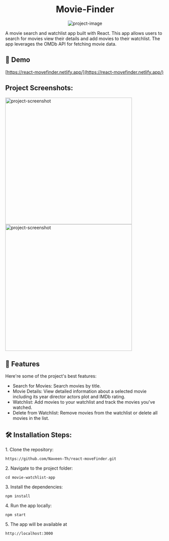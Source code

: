 <h1 align="center" id="title">Movie-Finder</h1>

<p align="center"><img src="https://socialify.git.ci/Naveen-Th/react-moveFinder/image?font=Rokkitt&amp;language=1&amp;name=1&amp;pattern=Plus&amp;theme=Dark" alt="project-image"></p>

<p id="description">A movie search and watchlist app built with React. This app allows users to search for movies view their details and add movies to their watchlist. The app leverages the OMDb API for fetching movie data.</p>

<h2>🚀 Demo</h2>

[https://react-movefinder.netlify.app/](https://react-movefinder.netlify.app/)

<h2>Project Screenshots:</h2>

<img src="https://github.com/user-attachments/assets/48844f6b-b437-472a-97af-446d6c0511fb" alt="project-screenshot" width="400" height="400/">

<img src="https://github.com/user-attachments/assets/35784b10-fe69-4c21-9664-d04e822c83ce" alt="project-screenshot" width="400" height="400/">

  
  
<h2>🧐 Features</h2>

Here're some of the project's best features:

*   Search for Movies: Search movies by title.
*   Movie Details: View detailed information about a selected movie including its year director actors plot and IMDb rating.
*   Watchlist: Add movies to your watchlist and track the movies you've watched.
*   Delete from Watchlist: Remove movies from the watchlist or delete all movies in the list.

<h2>🛠️ Installation Steps:</h2>

<p>1. Clone the repository:</p>

```
https://github.com/Naveen-Th/react-moveFinder.git
```

<p>2. Navigate to the project folder:</p>

```
cd movie-watchlist-app
```

<p>3. Install the dependencies:</p>

```
npm install
```

<p>4. Run the app locally:</p>

```
npm start
```

<p>5. The app will be available at</p>

```
http://localhost:3000
```
